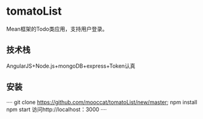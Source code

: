 # tomatoList

Mean框架的Todo类应用，支持用户登录。

## 技术栈

AngularJS+Node.js+mongoDB+express+Token认真

## 安装

····
git clone https://github.com/mooccat/tomatoList/new/master;
npm install
npm start
访问http://localhost：3000
····

